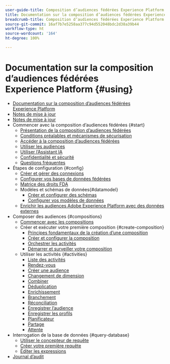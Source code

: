 ```yaml
---
user-guide-title: Composition d’audiences fédérées Experience Platform
title: Documentation sur la composition d’audiences fédérées Experience Platform
breadcrumb-title: Composition d’audiences fédérées Experience Platform
source-git-commit: 16af7b7e5258aa377c94d552048bdc2d38a39b44
workflow-type: ht
source-wordcount: '164'
ht-degree: 100%

---
```



# Documentation sur la composition d’audiences fédérées Experience Platform {#using}

+ [Documentation sur la composition d’audiences fédérées Experience Platform](home.md)
+ [Notes de mise à jour](start/release-notes.md)
+ [Notes de mise à jour](start/e-release-notes.md)
+ Commencer avec la composition d’audiences fédérées {#start}
   + [Présentation de la composition d’audiences fédérées](start/get-started.md)
   + [Conditions préalables et mécanismes de sécurisation](start/access-prerequisites.md)
   + [Accéder à la composition d’audiences fédérées](start/feature-access.md)
   + [Utiliser les audiences](start/audiences.md)
   + [Utiliser l’Assistant IA](start/ai-assistant.md)
   + [Confidentialité et sécurité](start/privacy-security.md)
   + [Questions fréquentes](start/faq.md)
+ Étapes de configuration {#config}
   + [Créer et gérer des connexions](connections/connections.md)
   + [Configurer vos bases de données fédérées](connections/federated-db.md)
   + [Matrice des droits FDA](connections/fda-rights.md)
   + Modèles et schémas de données{#datamodel}
      + [Créer et configurer des schémas](customer/schemas.md)
      + [Configurer vos modèles de données](data-management/gs-models.md)
   + [Enrichir les audiences Adobe Experience Platform avec des données externes](connections/destinations.md)
+ Composer des audiences {#compositions}
   + [Commencer avec les compositions](compositions/gs-compositions.md)
   + Créer et exécuter votre première composition {#create-composition}
      + [Principes fondamentaux de la création d’une composition](compositions/gs-composition-creation.md)
      + [Créer et configurer la composition](compositions/create-composition.md)
      + [Orchestrer les activités](compositions/orchestrate-activities.md)
      + [Démarrer et surveiller votre composition](compositions/start-monitor-composition.md)
   + Utiliser les activités {#activities}
      + [Liste des activités](compositions/activities/about-activities.md)
      + [Rendez-vous](compositions/activities/and-join.md)
      + [Créer une audience](compositions/activities/build-audience.md)
      + [Changement de dimension](compositions/activities/change-dimension.md)
      + [Combiner](compositions/activities/combine.md)
      + [Déduplication](compositions/activities/deduplication.md)
      + [Enrichissement](compositions/activities/enrichment.md)
      + [Branchement](compositions/activities/fork.md)
      + [Réconciliation](compositions/activities/reconciliation.md)
      + [Enregistrer l’audience](compositions/activities/save-audience.md)
      + [Enregistrer les profils](compositions/activities/save-profiles.md)
      + [Planificateur](compositions/activities/scheduler.md)
      + [Partage](compositions/activities/split.md)
      + [Attente](compositions/activities/wait.md)
+ Interrogation de la base de données {#query-database}
   + [Utiliser le concepteur de requête](query/query-modeler-overview.md)
   + [Créer votre première requête](query/build-query.md)
   + [Éditer les expressions](query/expression-editor.md)
+ [Journal d’audit](admin/audit-trail.md)

